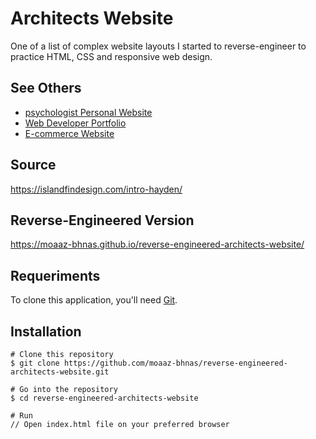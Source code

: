 # Architects Website
One of a list of complex website layouts I started to reverse-engineer to practice HTML, CSS and responsive web design.

## See Others
- [psychologist Personal Website](https://github.com/moaaz-bhnas/reverse-engineered-psychologist-website#psychologist-personal-website)
- [Web Developer Portfolio](https://github.com/moaaz-bhnas/reverse-engineered-portfolio#web-developer-portfolio)
- [E-commerce Website](https://github.com/moaaz-bhnas/reverse-engineered-e-commerce-website#e-commerce-website)

## Source
https://islandfindesign.com/intro-hayden/

## Reverse-Engineered Version
https://moaaz-bhnas.github.io/reverse-engineered-architects-website/

## Requeriments
To clone this application, you'll need [Git](https://git-scm.com/).

## Installation
```
# Clone this repository
$ git clone https://github.com/moaaz-bhnas/reverse-engineered-architects-website.git

# Go into the repository
$ cd reverse-engineered-architects-website

# Run
// Open index.html file on your preferred browser
```
